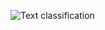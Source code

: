 
![Text classification](https://github.com/user-attachments/assets/082a1b7a-885c-400d-8b81-f72e76c0a9bb)
